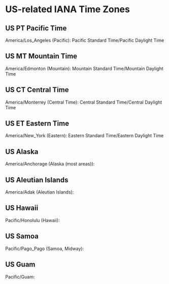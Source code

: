 # US-related IANA Time Zones

## US PT Pacific Time

America/Los_Angeles (Pacific): Pacific Standard Time/Pacific Daylight Time

## US MT Mountain Time

America/Edmonton (Mountain): Mountain Standard Time/Mountain Daylight Time

## US CT Central Time

America/Monterrey (Central Time): Central Standard Time/Central Daylight Time

## US ET Eastern Time

America/New_York (Eastern): Eastern Standard Time/Eastern Daylight Time

## US Alaska

America/Anchorage (Alaska (most areas)): 

## US Aleutian Islands

America/Adak (Aleutian Islands):

## US Hawaii

Pacific/Honolulu (Hawaii): 

## US Samoa

Pacific/Pago_Pago (Samoa, Midway): 

## US Guam

Pacific/Guam: